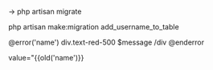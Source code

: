 <!-- creating migration Table -->
-> php artisan migrate
<!-- creation a migration custom file -->
 php artisan make:migration add_username_to_table
<!-- to show validation errors  -->
 @error('name')
    div.text-red-500
        $message
    /div
 @enderror

<!-- keeping form trace -->
 value="{{old('name')}}